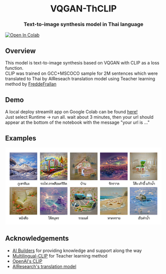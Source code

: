 <p align="center">
  <h1 align="center">VQGAN-ThCLIP</h1>
  <h3 align="center">Text-to-image synthesis model in Thai language</h3>
</p>

[![Open In Colab](https://colab.research.google.com/assets/colab-badge.svg)](https://colab.research.google.com/github/vikimark/VQGAN-ThCLIP/blob/master/Streamlit_VQGANxThaiCLIP.ipynb)

## Overview

This model is text-to-image synthesis based on VQGAN with CLIP as a loss function.<br />CLIP was trained on GCC+MSCOCO sample for 2M sentences which were translated to Thai by AIReseach translation model using Teacher learning method by [FreddeFrallan](https://github.com/FreddeFrallan/Multilingual-CLIP)

## Demo

A local deploy streamlit app on Google Colab can be found [here!](https://colab.research.google.com/github/vikimark/VQGAN-ThCLIP/blob/master/Streamlit_VQGANxThaiCLIP.ipynb) <br />Just select Runtime -> run all. wait about 3 minutes, then your url should appear at the bottom of the notebook with the message "your url is ..."

## Examples

<img src="./sample_image/1_Kc2dl0cYk-K7IY3Nx-k61w.png"></img>

## Acknowledgements

* [AI Builders](https://github.com/ai-builders/ai-builders.github.io) for providing knowledge and support along the way<br />
* [Multilingual-CLIP](https://github.com/FreddeFrallan/Multilingual-CLIP) for Teacher learning method<br />
* [OpenAI's CLIP](https://github.com/openai/CLIP)<br />
* [AIResearch's translation model](https://airesearch.in.th/releases/machine-translation-models)<br />
